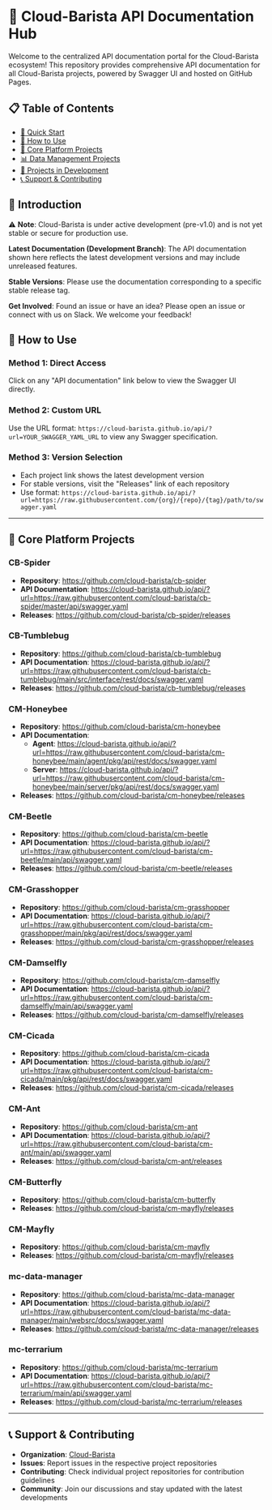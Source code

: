 # 🌟 Cloud-Barista API Documentation Hub

Welcome to the centralized API documentation portal for the Cloud-Barista ecosystem! This repository provides comprehensive API documentation for all Cloud-Barista projects, powered by Swagger UI and hosted on GitHub Pages.

## 📋 Table of Contents

- [🚀 Quick Start](#-quick-start)
- [📖 How to Use](#-how-to-use)
- [🔗 Core Platform Projects](#-api-documentation-by-project)
- [📊 Data Management Projects](#-data-management-projects)
- [🚧 Projects in Development](#-projects-in-development)
- [📞 Support & Contributing](#-support--contributing)

## 🚀 Introduction

⚠️ **Note**: Cloud-Barista is under active development (pre-v1.0) and is not yet stable or secure for production use.

**Latest Documentation (Development Branch)**: The API documentation shown here reflects the latest development versions and may include unreleased features.

**Stable Versions**: Please use the documentation corresponding to a specific stable release tag.

**Get Involved**: Found an issue or have an idea? Please open an issue or connect with us on Slack. We welcome your feedback!

## 📖 How to Use

### Method 1: Direct Access

Click on any "API documentation" link below to view the Swagger UI directly.

### Method 2: Custom URL

Use the URL format: `https://cloud-barista.github.io/api/?url=YOUR_SWAGGER_YAML_URL` to view any Swagger specification.

### Method 3: Version Selection

- Each project link shows the latest development version
- For stable versions, visit the "Releases" link of each repository
- Use format: `https://cloud-barista.github.io/api/?url=https://raw.githubusercontent.com/{org}/{repo}/{tag}/path/to/swagger.yaml`

---

## 🔗 Core Platform Projects

### CB-Spider

- **Repository**: https://github.com/cloud-barista/cb-spider
- **API Documentation**: https://cloud-barista.github.io/api/?url=https://raw.githubusercontent.com/cloud-barista/cb-spider/master/api/swagger.yaml
- **Releases**: https://github.com/cloud-barista/cb-spider/releases

### CB-Tumblebug

- **Repository**: https://github.com/cloud-barista/cb-tumblebug
- **API Documentation**: https://cloud-barista.github.io/api/?url=https://raw.githubusercontent.com/cloud-barista/cb-tumblebug/main/src/interface/rest/docs/swagger.yaml
- **Releases**: https://github.com/cloud-barista/cb-tumblebug/releases

### CM-Honeybee

- **Repository**: https://github.com/cloud-barista/cm-honeybee
- **API Documentation**:
  - **Agent**: https://cloud-barista.github.io/api/?url=https://raw.githubusercontent.com/cloud-barista/cm-honeybee/main/agent/pkg/api/rest/docs/swagger.yaml
  - **Server**: https://cloud-barista.github.io/api/?url=https://raw.githubusercontent.com/cloud-barista/cm-honeybee/main/server/pkg/api/rest/docs/swagger.yaml
- **Releases**: https://github.com/cloud-barista/cm-honeybee/releases

### CM-Beetle

- **Repository**: https://github.com/cloud-barista/cm-beetle
- **API Documentation**: https://cloud-barista.github.io/api/?url=https://raw.githubusercontent.com/cloud-barista/cm-beetle/main/api/swagger.yaml
- **Releases**: https://github.com/cloud-barista/cm-beetle/releases

### CM-Grasshopper

- **Repository**: https://github.com/cloud-barista/cm-grasshopper
- **API Documentation**: https://cloud-barista.github.io/api/?url=https://raw.githubusercontent.com/cloud-barista/cm-grasshopper/main/pkg/api/rest/docs/swagger.yaml
- **Releases**: https://github.com/cloud-barista/cm-grasshopper/releases

### CM-Damselfly

- **Repository**: https://github.com/cloud-barista/cm-damselfly
- **API Documentation**: https://cloud-barista.github.io/api/?url=https://raw.githubusercontent.com/cloud-barista/cm-damselfly/main/api/swagger.yaml
- **Releases**: https://github.com/cloud-barista/cm-damselfly/releases

### CM-Cicada

- **Repository**: https://github.com/cloud-barista/cm-cicada
- **API Documentation**: https://cloud-barista.github.io/api/?url=https://raw.githubusercontent.com/cloud-barista/cm-cicada/main/pkg/api/rest/docs/swagger.yaml
- **Releases**: https://github.com/cloud-barista/cm-cicada/releases

### CM-Ant

- **Repository**: https://github.com/cloud-barista/cm-ant
- **API Documentation**: https://cloud-barista.github.io/api/?url=https://raw.githubusercontent.com/cloud-barista/cm-ant/main/api/swagger.yaml
- **Releases**: https://github.com/cloud-barista/cm-ant/releases

### CM-Butterfly

- **Repository**: https://github.com/cloud-barista/cm-butterfly
- **Releases**: https://github.com/cloud-barista/cm-mayfly/releases

### CM-Mayfly

- **Repository**: https://github.com/cloud-barista/cm-mayfly
- **Releases**: https://github.com/cloud-barista/cm-mayfly/releases

### mc-data-manager

- **Repository**: https://github.com/cloud-barista/mc-data-manager
- **API Documentation**: https://cloud-barista.github.io/api/?url=https://raw.githubusercontent.com/cloud-barista/mc-data-manager/main/websrc/docs/swagger.yaml
- **Releases**: https://github.com/cloud-barista/mc-data-manager/releases

### mc-terrarium

- **Repository**: https://github.com/cloud-barista/mc-terrarium
- **API Documentation**: https://cloud-barista.github.io/api/?url=https://raw.githubusercontent.com/cloud-barista/mc-terrarium/main/api/swagger.yaml
- **Releases**: https://github.com/cloud-barista/mc-terrarium/releases

---

## 📞 Support & Contributing

- **Organization**: [Cloud-Barista](https://github.com/cloud-barista)
- **Issues**: Report issues in the respective project repositories
- **Contributing**: Check individual project repositories for contribution guidelines
- **Community**: Join our discussions and stay updated with the latest developments
